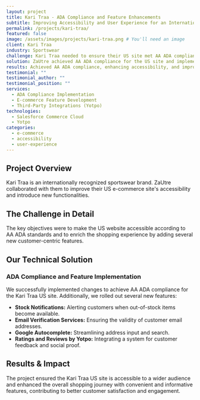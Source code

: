 ```yaml
---
layout: project
title: Kari Traa - ADA Compliance and Feature Enhancements
subtitle: Improving Accessibility and User Experience for an International Sportswear Brand
permalink: /projects/kari-traa/
featured: false
image: /assets/images/projects/kari-traa.png # You'll need an image
client: Kari Traa
industry: Sportswear
challenge: Kari Traa needed to ensure their US site met AA ADA compliance standards and sought to implement several new features to enhance the customer experience.
solution: ZaUtre achieved AA ADA compliance for the US site and implemented multiple features including stock notifications, email verification services, Google autocomplete, and Yotpo ratings and reviews.
results: Achieved AA ADA compliance, enhancing accessibility, and improved user engagement through new site features.
testimonial: ""
testimonial_author: ""
testimonial_position: ""
services:
  - ADA Compliance Implementation
  - E-commerce Feature Development
  - Third-Party Integrations (Yotpo)
technologies:
  - Salesforce Commerce Cloud
  - Yotpo
categories:
  - e-commerce
  - accessibility
  - user-experience
---
```


## Project Overview

Kari Traa is an internationally recognized sportswear brand. ZaUtre collaborated with them to improve their US e-commerce site's accessibility and introduce new functionalities.

## The Challenge in Detail

The key objectives were to make the US website accessible according to AA ADA standards and to enrich the shopping experience by adding several new customer-centric features.

## Our Technical Solution

### ADA Compliance and Feature Implementation

We successfully implemented changes to achieve AA ADA compliance for the Kari Traa US site. Additionally, we rolled out several new features:
- **Stock Notifications:** Alerting customers when out-of-stock items become available.
- **Email Verification Services:** Ensuring the validity of customer email addresses.
- **Google Autocomplete:** Streamlining address input and search.
- **Ratings and Reviews by Yotpo:** Integrating a system for customer feedback and social proof.

## Results & Impact

The project ensured the Kari Traa US site is accessible to a wider audience and enhanced the overall shopping journey with convenient and informative features, contributing to better customer satisfaction and engagement.
